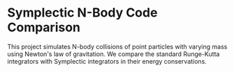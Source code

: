 # Symplectic N-Body Code Comparison

This project simulates N-body collisions of point particles with varying mass using Newton's law of gravitation. 
We compare the standard Runge-Kutta integrators with Symplectic integrators in their energy conservations.
